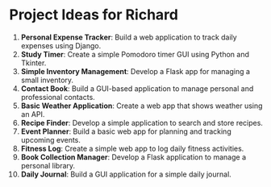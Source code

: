 # Project Ideas for Richard

1. **Personal Expense Tracker**: Build a web application to track daily expenses using Django.
2. **Study Timer**: Create a simple Pomodoro timer GUI using Python and Tkinter.
3. **Simple Inventory Management**: Develop a Flask app for managing a small inventory.
4. **Contact Book**: Build a GUI-based application to manage personal and professional contacts.
5. **Basic Weather Application**: Create a web app that shows weather using an API.
6. **Recipe Finder**: Develop a simple application to search and store recipes.
7. **Event Planner**: Build a basic web app for planning and tracking upcoming events.
8. **Fitness Log**: Create a simple web app to log daily fitness activities.
9. **Book Collection Manager**: Develop a Flask application to manage a personal library.
10. **Daily Journal**: Build a GUI application for a simple daily journal.